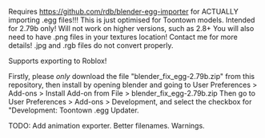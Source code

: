 Requires https://github.com/rdb/blender-egg-importer for ACTUALLY importing .egg files!!! This is just optimised for Toontown models.
Intended for 2.79b only! Will not work on higher versions, such as 2.8+
You will also need to have .png files in your textures location! Contact me for more details! .jpg and .rgb files do not convert properly.

Supports exporting to Roblox!

Firstly, please *only* download the file "blender_fix_egg-2.79b.zip" from this repository,
then install by opening blender and going to User Preferences > Add-ons >  Install Add-on from File > blender_fix_egg-2.79b.zip
Then go to User Preferences > Add-ons > Development, and select the checkbox for "Development: Toontown .egg Updater.

TODO:
Add animation exporter.
Better filenames.
Warnings.
